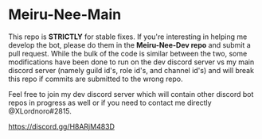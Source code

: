 # Meiru-Nee-Main
This repo is **STRICTLY** for stable fixes. If you're interesting in helping me develop the bot, please do them in the **Meiru-Nee-Dev repo** and submit a pull request. While the bulk of the code is similar between the two, some modifications have been done to run on the dev discord server vs my main discord server (namely guild id's, role id's, and channel id's) and will break this repo if commits are submitted to the wrong repo.

Feel free to join my dev discord server which will contain other discord bot repos in progress as well or if you need to contact me directly @XLordnoro#2815.

https://discord.gg/H8ARjM483D
